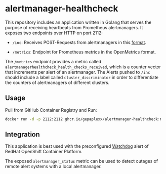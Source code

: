 # alertmanager-healthcheck

This repository includes an application written in Golang that serves the purpose of
receiving heartbeats from Prometheus alertmanagers. It exposes two endpoints over HTTP on port 2112:

- `/inc`: Receives POST-Requests from alertmanagers in this
  [format](https://prometheus.io/docs/alerting/latest/configuration/#webhook_config).

- `/metrics`: Endpoint for Prometheus metrics in the OpenMetrics format.

The `/metrics` endpoint provides a metric called `alertmanagerhealthcheck_health_checks_received`, which is a counter vector
that increments per alert of an alertmanager. The Alerts pushed to `/inc` should
include a label called `cluster_discriminator` in order to differentiate the counters of alertmanagers of
different clusters.

## Usage

Pull from GitHub Container Registry and Run:

```bash
docker run -d -p 2112:2112 ghcr.io/gepaplexx/alertmanager-healthcheck:main
```

## Integration

This application is best used with the preconfigured
[Watchdog](https://docs.openshift.com/container-platform/4.11/monitoring/managing-alerts.html#applying-custom-alertmanager-configuration_managing-alerts)
alert of RedHat OpenShift Container Platform.

The exposed `alertmanager_status` metric can be used to detect outages of remote alert systems with a
local alertmanager.
